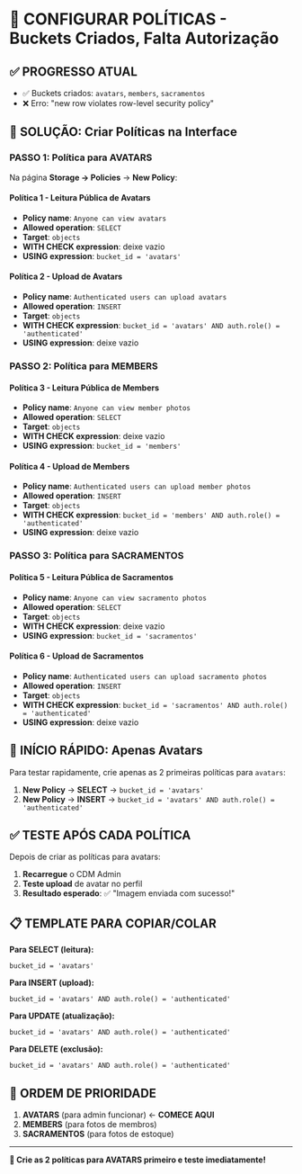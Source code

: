 # 🚨 CONFIGURAR POLÍTICAS - Buckets Criados, Falta Autorização

## ✅ PROGRESSO ATUAL

- ✅ Buckets criados: `avatars`, `members`, `sacramentos`
- ❌ Erro: "new row violates row-level security policy"

## 🎯 SOLUÇÃO: Criar Políticas na Interface

### **PASSO 1: Política para AVATARS**

Na página **Storage → Policies** → **New Policy**:

#### **Política 1 - Leitura Pública de Avatars**

- **Policy name**: `Anyone can view avatars`
- **Allowed operation**: `SELECT`
- **Target**: `objects`
- **WITH CHECK expression**: deixe vazio
- **USING expression**: `bucket_id = 'avatars'`

#### **Política 2 - Upload de Avatars**

- **Policy name**: `Authenticated users can upload avatars`
- **Allowed operation**: `INSERT`
- **Target**: `objects`
- **WITH CHECK expression**: `bucket_id = 'avatars' AND auth.role() = 'authenticated'`
- **USING expression**: deixe vazio

### **PASSO 2: Política para MEMBERS**

#### **Política 3 - Leitura Pública de Members**

- **Policy name**: `Anyone can view member photos`
- **Allowed operation**: `SELECT`
- **Target**: `objects`
- **WITH CHECK expression**: deixe vazio
- **USING expression**: `bucket_id = 'members'`

#### **Política 4 - Upload de Members**

- **Policy name**: `Authenticated users can upload member photos`
- **Allowed operation**: `INSERT`
- **Target**: `objects`
- **WITH CHECK expression**: `bucket_id = 'members' AND auth.role() = 'authenticated'`
- **USING expression**: deixe vazio

### **PASSO 3: Política para SACRAMENTOS**

#### **Política 5 - Leitura Pública de Sacramentos**

- **Policy name**: `Anyone can view sacramento photos`
- **Allowed operation**: `SELECT`
- **Target**: `objects`
- **WITH CHECK expression**: deixe vazio
- **USING expression**: `bucket_id = 'sacramentos'`

#### **Política 6 - Upload de Sacramentos**

- **Policy name**: `Authenticated users can upload sacramento photos`
- **Allowed operation**: `INSERT`
- **Target**: `objects`
- **WITH CHECK expression**: `bucket_id = 'sacramentos' AND auth.role() = 'authenticated'`
- **USING expression**: deixe vazio

## 🚀 **INÍCIO RÁPIDO: Apenas Avatars**

Para testar rapidamente, crie apenas as 2 primeiras políticas para `avatars`:

1. **New Policy** → **SELECT** → `bucket_id = 'avatars'`
2. **New Policy** → **INSERT** → `bucket_id = 'avatars' AND auth.role() = 'authenticated'`

## ✅ **TESTE APÓS CADA POLÍTICA**

Depois de criar as políticas para avatars:

1. **Recarregue** o CDM Admin
2. **Teste upload** de avatar no perfil
3. **Resultado esperado**: ✅ "Imagem enviada com sucesso!"

## 📋 **TEMPLATE PARA COPIAR/COLAR**

**Para SELECT (leitura):**

```
bucket_id = 'avatars'
```

**Para INSERT (upload):**

```
bucket_id = 'avatars' AND auth.role() = 'authenticated'
```

**Para UPDATE (atualização):**

```
bucket_id = 'avatars' AND auth.role() = 'authenticated'
```

**Para DELETE (exclusão):**

```
bucket_id = 'avatars' AND auth.role() = 'authenticated'
```

## 🎯 **ORDEM DE PRIORIDADE**

1. **AVATARS** (para admin funcionar) ← **COMECE AQUI**
2. **MEMBERS** (para fotos de membros)
3. **SACRAMENTOS** (para fotos de estoque)

---

**🚀 Crie as 2 políticas para AVATARS primeiro e teste imediatamente!**
